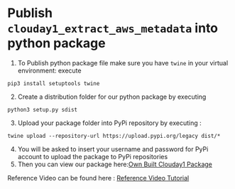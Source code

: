 # Publish `clouday1_extract_aws_metadata` into python package

1. To Publish python package file make sure you have `twine` in your virtual environment: execute 
```
pip3 install setuptools twine
```
2. Create a distribution folder for our python package by executing 
```
python3 setup.py sdist
```
3. Upload your package folder into PyPi repository by executing : 
```
twine upload --repository-url https://upload.pypi.org/legacy dist/* 
```
4. You will be asked to insert your username and password for PyPi account to upload the package to PyPi repositories
5. Then you can view our package here:[Own Built Clouday1 Package](https://pypi.org/project/clouday1-extract-aws-metadata/0.0.1/)

Reference Video can be found here : [Reference Video Tutorial](https://www.youtube.com/watch?v=zhpI6Yhz9_4)